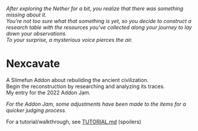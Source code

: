 *After exploring the Nether for a bit, you realize that there was something missing about it.*<br>
*You're not too sure what that something is yet, so you decide to construct a research table with the resources you've collected along your journey to lay down your observations.*<br>
*To your surprise, a mysterious voice pierces the air.*

# Nexcavate

A Slimefun Addon about rebuilding the ancient civilization.<br>
Begin the reconstruction by researching and analyzing its traces.<br>
My entry for the 2022 Addon Jam.

*For the Addon Jam, some adjustments have been made to the items for a quicker judging process.*

For a tutorial/walkthrough, see [TUTORIAL.md](https://github.com/qwertyuioplkjhgfd/Nexcavate/blob/main/TUTORIAL.md) (spoilers)
